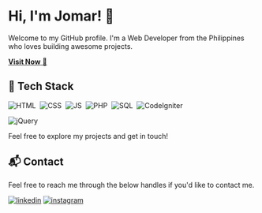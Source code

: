 # Hi, I'm Jomar! 👋

Welcome to my GitHub profile. I'm a Web Developer from the Philippines who loves building awesome projects.

<a href="https://jomar-delrosario-portfolio.netlify.app/" target="_blank">**Visit Now** 🚀</a>


## 📌 Tech Stack
![HTML](https://img.shields.io/badge/html5%20-%23E34F26.svg?&style=for-the-badge&logo=html5&logoColor=white)&nbsp;
![CSS](https://img.shields.io/badge/css3%20-%231572B6.svg?&style=for-the-badge&logo=css3&logoColor=white)&nbsp;
![JS](https://img.shields.io/badge/javascript%20-%23323330.svg?&style=for-the-badge&logo=javascript&logoColor=%23F7DF1E)&nbsp;
![PHP](https://img.shields.io/badge/php-%23777BB4.svg?&style=for-the-badge&logo=php&logoColor=white)&nbsp;
![SQL](https://img.shields.io/badge/sql-%23007ACC.svg?&style=for-the-badge&logo=mysql&logoColor=white)&nbsp;
![CodeIgniter](https://img.shields.io/badge/codeigniter-%23EF4223.svg?&style=for-the-badge&logo=codeigniter&logoColor=white)

<img alt="jQuery" src="https://img.shields.io/badge/jquery-%230769AD.svg?style=for-the-badge&logo=jquery&logoColor=white"/>

Feel free to explore my projects and get in touch!


<h2>📬 Contact</h2>

Feel free to reach me through the below handles if you'd like to contact me.

[![linkedin](https://img.shields.io/badge/LinkedIn-0077B5?style=for-the-badge&logo=linkedin&logoColor=white)](https://www.linkedin.com/in/jomar-del-rosario-a46142294)
[![instagram](https://img.shields.io/badge/Instagram-E4405F?style=for-the-badge&logo=instagram&logoColor=white)](https://www.instagram.com/yozenn_/)
